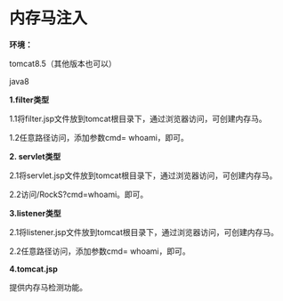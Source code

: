 # 内存马注入

**环境：**

tomcat8.5（其他版本也可以）

java8

**1.filter类型**

1.1将filter.jsp文件放到tomcat根目录下，通过浏览器访问，可创建内存马。

1.2任意路径访问，添加参数cmd= whoami，即可。

**2. servlet类型**

2.1将servlet.jsp文件放到tomcat根目录下，通过浏览器访问，可创建内存马。

2.2访问/RockS?cmd=whoami。即可。

**3.listener类型**

2.1将listener.jsp文件放到tomcat根目录下，通过浏览器访问，可创建内存马。

2.2任意路径访问，添加参数cmd= whoami，即可。

**4.tomcat.jsp**

提供内存马检测功能。

